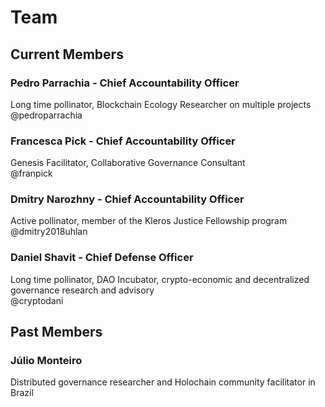 # Team

## Current Members

### Pedro Parrachia - Chief Accountability Officer

Long time pollinator, Blockchain Ecology Researcher on multiple projects  
@pedroparrachia 

### Francesca Pick - Chief Accountability Officer

Genesis Facilitator, Collaborative Governance Consultant  
@franpick 

### Dmitry Narozhny - Chief Accountability Officer

Active pollinator, member of the Kleros Justice Fellowship program  
@dmitry2018uhlan 

### Daniel Shavit - Chief Defense Officer

Long time pollinator, DAO Incubator, crypto-economic and decentralized governance research and advisory  
@cryptodani 

## Past Members

### Júlio Monteiro

Distributed governance researcher and Holochain community facilitator in Brazil



